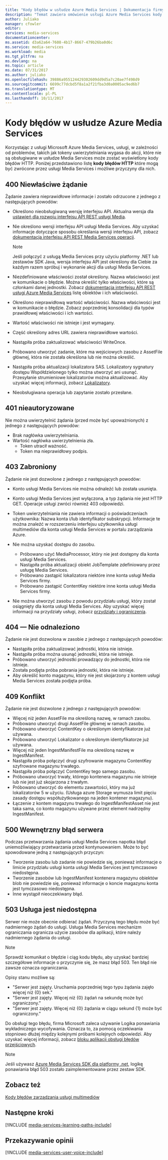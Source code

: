 ```yaml
---
title: "Kody błędów w usłudze Azure Media Services | Dokumentacja firmy Microsoft"
description: "Temat zawiera omówienie usługi Azure Media Services kody błędów."
author: Juliako
manager: cfowler
editor: 
services: media-services
documentationcenter: 
ms.assetid: d3a62a64-7608-4b17-8667-479b26ba0d6c
ms.service: media-services
ms.workload: media
ms.tgt_pltfrm: na
ms.devlang: na
ms.topic: article
ms.date: 07/31/2017
ms.author: juliako
ms.openlocfilehash: 39886a955124429302609dd9d5a7c20ae7f498d9
ms.sourcegitcommit: 6699c77dcbd5f8a1a2f21fba3d0a0005ac9ed6b7
ms.translationtype: MT
ms.contentlocale: pl-PL
ms.lasthandoff: 10/11/2017
---
```

# <a name="azure-media-services-error-codes"></a>Kody błędów w usłudze Azure Media Services
Korzystając z usługi Microsoft Azure Media Services, usługi, w zależności od problemów, takich jak tokeny uwierzytelniania wygasa do akcji, które nie są obsługiwane w usłudze Media Services może zostać wyświetlony kody błędów HTTP. Poniżej przedstawiono listę **kody błędów HTTP** które mogą być zwrócone przez usługi Media Services i możliwe przyczyny dla nich.  

## <a name="400-bad-request"></a>400 Niewłaściwe żądanie
Żądanie zawiera nieprawidłowe informacje i zostało odrzucone z jednego z następujących powodów:

* Określono nieobsługiwaną wersję interfejsu API. Aktualna wersja dla [ustawień dla rozwoju interfejsu API REST usługi Media](media-services-rest-how-to-use.md).
* Nie określono wersji interfejsu API usługi Media Services. Aby uzyskać informacje dotyczące sposobu określania wersji interfejsu API, zobacz [dokumentacja interfejsu API REST Media Services operacji](https://docs.microsoft.com/rest/api/media/operations/azure-media-services-rest-api-reference).
  
  > [!NOTE]
  > Jeśli połączyć z usługą Media Services przy użyciu platformy .NET lub zestawów SDK Java, wersja interfejsu API jest określony dla Ciebie za każdym razem spróbuj i wykonanie akcji dla usługi Media Services.
  > 
  > 
* Niezdefiniowane właściwości został określony. Nazwa właściwości jest w komunikacie o błędzie. Można określić tylko właściwości, które są członkami danej jednostki. Zobacz [dokumentacja interfejsu API REST usługi Azure Media Services](https://docs.microsoft.com/rest/api/media/operations/azure-media-services-rest-api-reference) listę obiektów i ich właściwości.
* Określono nieprawidłową wartość właściwości. Nazwa właściwości jest w komunikacie o błędzie. Zobacz poprzedniej konsolidacji dla typów prawidłowej właściwości i ich wartości.
* Wartość właściwości nie istnieje i jest wymagany.
* Część określony adres URL zawiera nieprawidłowe wartości.
* Nastąpiła próba zaktualizować właściwości WriteOnce.
* Próbowano utworzyć zadanie, które ma wejściowych zasobu z AssetFile głównej, która nie została określona lub nie można określić.
* Nastąpiła próba aktualizacji lokalizatora SAS. Lokalizatory sygnatury dostępu Współdzielonego tylko można utworzyć ani usunąć. Przesyłanie strumieniowe lokalizatorów można aktualizować. Aby uzyskać więcej informacji, zobacz [Lokalizatory](https://docs.microsoft.com/rest/api/media/operations/locator).
* Nieobsługiwana operacja lub zapytanie zostało przesłane.

## <a name="401-unauthorized"></a>401 nieautoryzowane
Nie można uwierzytelnić żądania (przed może być upoważnionych) z jednego z następujących powodów:

* Brak nagłówka uwierzytelniania.
* Wartość nagłówka uwierzytelnienia zła.
  * Token utracił ważność. 
  * Token ma nieprawidłowy podpis.

## <a name="403-forbidden"></a>403 Zabroniony
Żądanie nie jest dozwolone z jednego z następujących powodów:

* Konto usługi Media Services nie można odnaleźć lub została usunięta.
* Konto usługi Media Services jest wyłączona, a typ żądania nie jest HTTP GET. Operacje usługi zwróci również 403 odpowiedzi.
* Token uwierzytelniania nie zawiera informacji o poświadczeniach użytkownika: Nazwa konta i/lub identyfikator subskrypcji. Informacje te można znaleźć w rozszerzeniu interfejsu użytkownika usługi multimediów dla konta usługi Media Services w portalu zarządzania Azure.
* Nie można uzyskać dostępu do zasobu.
  
  * Próbowano użyć MediaProcessor, który nie jest dostępny dla konta usługi Media Services.
  * Nastąpiła próba aktualizacji obiekt JobTemplate zdefiniowany przez usługę Media Services.
  * Próbowano zastąpić lokalizatora niektóre inne konta usługi Media Services firmy.
  * Próbowano zastąpić ContentKey niektóre inne konta usługi Media Services firmy.
* Nie można utworzyć zasobu z powodu przydziału usługi, który został osiągnięty dla konta usługi Media Services. Aby uzyskać więcej informacji na przydziały usługi, zobacz [przydziały i ograniczenia](media-services-quotas-and-limitations.md).

## <a name="404-not-found"></a>404 — Nie odnaleziono
Żądanie nie jest dozwolona w zasobie z jednego z następujących powodów:

* Nastąpiła próba zaktualizować jednostki, która nie istnieje.
* Nastąpiła próba można usunąć jednostki, która nie istnieje.
* Próbowano utworzyć jednostki prowadzący do jednostki, która nie istnieje.
* Została podjęta próba pobrania jednostki, która nie istnieje.
* Aby określić konto magazynu, który nie jest skojarzony z kontem usługi Media Services została podjęta próba.  

## <a name="409-conflict"></a>409 Konflikt
Żądanie nie jest dozwolone z jednego z następujących powodów:

* Więcej niż jeden AssetFile ma określoną nazwę, w ramach zasobu.
* Próbowano utworzyć drugi AssetFile głównej w ramach zasobu.
* Próbowano utworzyć ContentKey o określonym identyfikatorze już używana.
* Próbowano utworzyć Lokalizator o określonym identyfikatorze już używana.
* Więcej niż jeden IngestManifestFile ma określoną nazwę w IngestManifest.
* Nastąpiła próba połączyć drugi szyfrowanie magazynu ContentKey szyfrowane magazynu trwałego.
* Nastąpiła próba połączyć ContentKey tego samego zasobu.
* Próbowano utworzyć trwały, którego kontenera magazynu nie istnieje lub nie jest już skojarzona z trwałym.
* Próbowano utworzyć do elementu zawartości, który ma już lokalizatorów 5 w użyciu. (Usługa azure Storage wymusza limit pięciu zasady dostępu współużytkowanego na jeden kontener magazynu).
* Łączenie z kontem magazynu trwałego do IngestManifestAsset nie jest taka sama, co konto magazynu używane przez element nadrzędny IngestManifest.  

## <a name="500-internal-server-error"></a>500 Wewnętrzny błąd serwera
Podczas przetwarzania żądania usługi Media Services napotka błąd uniemożliwiający przetwarzania przed kontynuowaniem. Może to być spowodowane jedną z następujących przyczyn:

* Tworzenie zasobu lub zadanie nie powiedzie się, ponieważ informacje o limicie przydziału usługi konta usługi Media Services jest tymczasowo niedostępna.
* Tworzenie zasobów lub IngestManifest kontenera magazynu obiektów blob nie powiedzie się, ponieważ informacje o koncie magazynu konta jest tymczasowo niedostępna.
* Inne wystąpił nieoczekiwany błąd.

## <a name="503-service-unavailable"></a>503 Usługa jest niedostępna
Serwer nie może obecnie odbierać żądań. Przyczyną tego błędu może być nadmiernego żądań do usługi. Usługa Media Services mechanizm ograniczania ogranicza użycie zasobów dla aplikacji, które należy nadmiernego żądania do usługi.

> [!NOTE]
> Sprawdź komunikat o błędzie i ciąg kodu błędu, aby uzyskać bardziej szczegółowe informacje o przyczynie się, że masz błąd 503. Ten błąd nie zawsze oznacza ograniczania.
> 
> 

Opisy stanu możliwe są:

* "Serwer jest zajęty. Uruchamia poprzedniej tego typu żądania zajęło więcej niż {0} sek."
* "Serwer jest zajęty. Więcej niż {0} żądań na sekundę może być ograniczony."
* "Serwer jest zajęty. Więcej niż {0} żądania w ciągu sekund {1} może być ograniczony."

Do obsługi tego błędu, firma Microsoft zaleca używanie Logika ponawiania wykładniczego wycofywania. Oznacza to, za pomocą oczekiwania stopniowo dłużej między kolejnymi próbami kolejnych odpowiedzi.  Aby uzyskać więcej informacji, zobacz [bloku aplikacji obsługi błędów przejściowych](https://msdn.microsoft.com/library/hh680905.aspx).

> [!NOTE]
> Jeśli używasz [Azure Media Services SDK dla platformy .net](https://github.com/Azure/azure-sdk-for-media-services/tree/master), logikę ponawiania błąd 503 zostało zaimplementowane przez zestaw SDK.  
> 
> 

## <a name="see-also"></a>Zobacz też
[Kody błędów zarządzania usługi multimediów](http://msdn.microsoft.com/library/windowsazure/dn167016.aspx)

## <a name="next-steps"></a>Następne kroki
[!INCLUDE [media-services-learning-paths-include](../../includes/media-services-learning-paths-include.md)]

## <a name="provide-feedback"></a>Przekazywanie opinii
[!INCLUDE [media-services-user-voice-include](../../includes/media-services-user-voice-include.md)]

